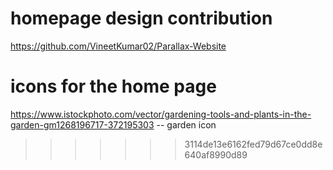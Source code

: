 # homepage design contribution 
https://github.com/VineetKumar02/Parallax-Website 

# icons for the home page
https://www.istockphoto.com/vector/gardening-tools-and-plants-in-the-garden-gm1268196717-372195303 -- garden icon
>>>>>>> 3114de13e6162fed79d67ce0dd8e640af8990d89
